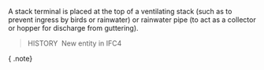 ﻿A stack terminal is placed at the top of a ventilating stack (such as to prevent ingress by birds or rainwater) or rainwater pipe (to act as a collector or hopper for discharge from guttering).

> HISTORY&nbsp; New entity in IFC4

{ .note}
>
